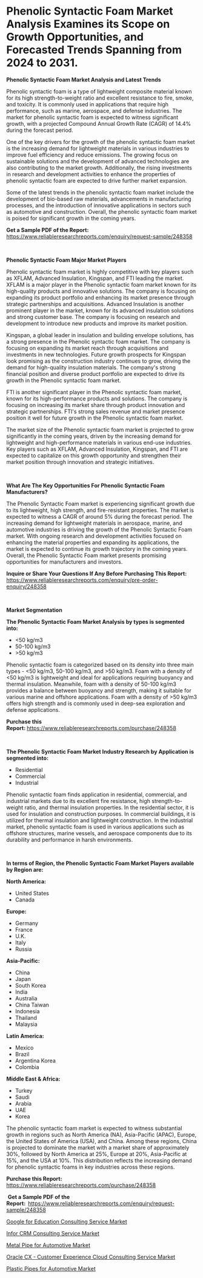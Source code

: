 <p><h1>Phenolic Syntactic Foam Market Analysis Examines its Scope on Growth Opportunities, and Forecasted Trends Spanning from 2024 to 2031.</h1></p><p><strong>Phenolic Syntactic Foam Market Analysis and Latest Trends</strong></p>
<p><p>Phenolic syntactic foam is a type of lightweight composite material known for its high strength-to-weight ratio and excellent resistance to fire, smoke, and toxicity. It is commonly used in applications that require high performance, such as marine, aerospace, and defense industries. The market for phenolic syntactic foam is expected to witness significant growth, with a projected Compound Annual Growth Rate (CAGR) of 14.4% during the forecast period.</p><p>One of the key drivers for the growth of the phenolic syntactic foam market is the increasing demand for lightweight materials in various industries to improve fuel efficiency and reduce emissions. The growing focus on sustainable solutions and the development of advanced technologies are also contributing to the market growth. Additionally, the rising investments in research and development activities to enhance the properties of phenolic syntactic foam are expected to drive further market expansion.</p><p>Some of the latest trends in the phenolic syntactic foam market include the development of bio-based raw materials, advancements in manufacturing processes, and the introduction of innovative applications in sectors such as automotive and construction. Overall, the phenolic syntactic foam market is poised for significant growth in the coming years.</p></p>
<p><strong>Get a Sample PDF of the Report:&nbsp;</strong> <a href="https://www.reliableresearchreports.com/enquiry/request-sample/248358">https://www.reliableresearchreports.com/enquiry/request-sample/248358</a></p>
<p>&nbsp;</p>
<p><strong>Phenolic Syntactic Foam Major Market Players</strong></p>
<p><p>Phenolic syntactic foam market is highly competitive with key players such as XFLAM, Advanced Insulation, Kingspan, and FTI leading the market. XFLAM is a major player in the Phenolic syntactic foam market known for its high-quality products and innovative solutions. The company is focusing on expanding its product portfolio and enhancing its market presence through strategic partnerships and acquisitions. Advanced Insulation is another prominent player in the market, known for its advanced insulation solutions and strong customer base. The company is focusing on research and development to introduce new products and improve its market position.</p><p>Kingspan, a global leader in insulation and building envelope solutions, has a strong presence in the Phenolic syntactic foam market. The company is focusing on expanding its market reach through acquisitions and investments in new technologies. Future growth prospects for Kingspan look promising as the construction industry continues to grow, driving the demand for high-quality insulation materials. The company's strong financial position and diverse product portfolio are expected to drive its growth in the Phenolic syntactic foam market.</p><p>FTI is another significant player in the Phenolic syntactic foam market, known for its high-performance products and solutions. The company is focusing on increasing its market share through product innovation and strategic partnerships. FTI's strong sales revenue and market presence position it well for future growth in the Phenolic syntactic foam market.</p><p>The market size of the Phenolic syntactic foam market is projected to grow significantly in the coming years, driven by the increasing demand for lightweight and high-performance materials in various end-use industries. Key players such as XFLAM, Advanced Insulation, Kingspan, and FTI are expected to capitalize on this growth opportunity and strengthen their market position through innovation and strategic initiatives.</p></p>
<p>&nbsp;</p>
<p><strong>What Are The Key Opportunities For Phenolic Syntactic Foam Manufacturers?</strong></p>
<p><p>The Phenolic Syntactic Foam market is experiencing significant growth due to its lightweight, high strength, and fire-resistant properties. The market is expected to witness a CAGR of around 5% during the forecast period. The increasing demand for lightweight materials in aerospace, marine, and automotive industries is driving the growth of the Phenolic Syntactic Foam market. With ongoing research and development activities focused on enhancing the material properties and expanding its applications, the market is expected to continue its growth trajectory in the coming years. Overall, the Phenolic Syntactic Foam market presents promising opportunities for manufacturers and investors.</p></p>
<p><strong>Inquire or Share Your Questions If Any Before Purchasing This Report:</strong> <a href="https://www.reliableresearchreports.com/enquiry/pre-order-enquiry/248358">https://www.reliableresearchreports.com/enquiry/pre-order-enquiry/248358</a></p>
<p>&nbsp;</p>
<p><strong>Market Segmentation</strong></p>
<p><strong>The Phenolic Syntactic Foam Market Analysis by types is segmented into:</strong></p>
<p><ul><li><50 kg/m3</li><li>50-100 kg/m3</li><li>>50 kg/m3</li></ul></p>
<p><p>Phenolic syntactic foam is categorized based on its density into three main types - <50 kg/m3, 50-100 kg/m3, and >50 kg/m3. Foam with a density of <50 kg/m3 is lightweight and ideal for applications requiring buoyancy and thermal insulation. Meanwhile, foam with a density of 50-100 kg/m3 provides a balance between buoyancy and strength, making it suitable for various marine and offshore applications. Foam with a density of >50 kg/m3 offers high strength and is commonly used in deep-sea exploration and defense applications.</p></p>
<p><strong>Purchase this Report:&nbsp;</strong><a href="https://www.reliableresearchreports.com/purchase/248358">https://www.reliableresearchreports.com/purchase/248358</a></p>
<p>&nbsp;</p>
<p><strong>The Phenolic Syntactic Foam Market Industry Research by Application is segmented into:</strong></p>
<p><ul><li>Residential</li><li>Commercial</li><li>Industrial</li></ul></p>
<p><p>Phenolic syntactic foam finds application in residential, commercial, and industrial markets due to its excellent fire resistance, high strength-to-weight ratio, and thermal insulation properties. In the residential sector, it is used for insulation and construction purposes. In commercial buildings, it is utilized for thermal insulation and lightweight construction. In the industrial market, phenolic syntactic foam is used in various applications such as offshore structures, marine vessels, and aerospace components due to its durability and performance in harsh environments.</p></p>
<p>&nbsp;</p>
<p><strong>In terms of Region, the Phenolic Syntactic Foam Market Players available by Region are:</strong></p>
<p>
    <p> <strong> North America: </strong>
        <ul>
            <li>United States</li>
            <li>Canada</li>
        </ul>
        </p> 
    <p> <strong> Europe: </strong>
        <ul>
            <li>Germany</li>
            <li>France</li>
            <li>U.K.</li>
            <li>Italy</li>
            <li>Russia</li>
        </ul>
        </p> 
    <p> <strong> Asia-Pacific: </strong>
        <ul>
            <li>China</li>
            <li>Japan</li>
            <li>South Korea</li>
            <li>India</li>
            <li>Australia</li>
            <li>China Taiwan</li>
            <li>Indonesia</li>
            <li>Thailand</li>
            <li>Malaysia</li>
        </ul>
        </p> 
    <p> <strong> Latin America: </strong>
        <ul>
            <li>Mexico</li>
            <li>Brazil</li>
            <li>Argentina Korea</li>
            <li>Colombia</li>
        </ul>
        </p> 
    <p> <strong> Middle East & Africa: </strong>
        <ul>
            <li>Turkey</li>
            <li>Saudi</li>
            <li>Arabia</li>
            <li>UAE</li>
            <li>Korea</li>
        </ul>
    </p>
    </p>
<p><p>The phenolic syntactic foam market is expected to witness substantial growth in regions such as North America (NA), Asia-Pacific (APAC), Europe, the United States of America (USA), and China. Among these regions, China is projected to dominate the market with a market share of approximately 30%, followed by North America at 25%, Europe at 20%, Asia-Pacific at 15%, and the USA at 10%. This distribution reflects the increasing demand for phenolic syntactic foams in key industries across these regions.</p></p>
<p><strong>Purchase this Report: </strong><a href="https://www.reliableresearchreports.com/purchase/248358">https://www.reliableresearchreports.com/purchase/248358</a></p>
<p>&nbsp;<strong>Get a Sample PDF of the Report:&nbsp;&nbsp;</strong><a href="https://www.reliableresearchreports.com/enquiry/request-sample/248358">https://www.reliableresearchreports.com/enquiry/request-sample/248358</a></p>
<p><strong></strong></p>
<p><p><a href="https://mire-aunt-385.notion.site/Google-for-Education-Consulting-Service-Market-Size-Market-Share-and-Global-Market-Analysis-Report-a2573582e9c64c2bacc4074016d563a1">Google for Education Consulting ​Service Market</a></p><p><a href="https://butternut-bug-553.notion.site/Infor-CRM-Consulting-Service-Market-Size-Focuses-on-Market-Dynamics-In-Depth-Analysis-and-Future-P-eb46476b88bd4f7594ebca4ee5809802">Infor CRM Consulting ​Service Market</a></p><p><a href="https://view.publitas.com/reportprime-1/metal-pipe-for-automotive-market-size-market-share-and-global-market-analysis-report-2024-2031/">Metal Pipe for Automotive Market</a></p><p><a href="https://invited-way-688.notion.site/Oracle-CX-Customer-Experience-Cloud-Consulting-Service-Market-Offers-Provide-Insightful-Data-for-t-a1e4fe6fe048476b8763c1c208f66124">Oracle CX - Customer Experience Cloud Consulting Service Market</a></p><p><a href="https://view.publitas.com/reportprime-1/plastic-pipes-for-automotive-market-size-and-growth-market-segmentation-regional-and-country-breakdowns-and-market-trends-for-period-from-2024-2031/">Plastic Pipes for Automotive Market</a></p></p>